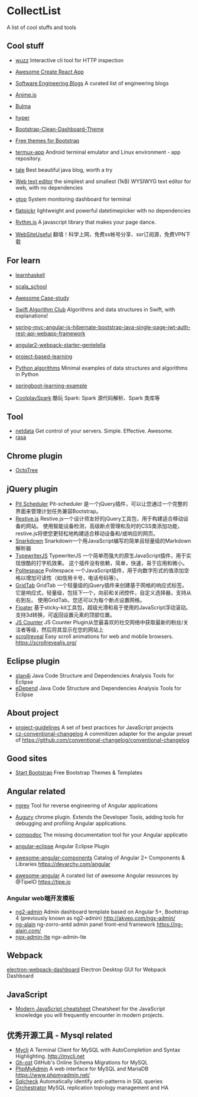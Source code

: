 # CollectList
A list of cool stuffs and tools

## Cool stuff
- [wuzz](https://github.com/asciimoo/wuzz) Interactive cli tool for HTTP inspection
- [Awesome Create React App](https://github.com/tuchk4/awesome-create-react-app)
- [Software Engineering Blogs](https://github.com/kilimchoi/engineering-blogs) A curated list of engineering blogs
- [Anime.js](https://github.com/juliangarnier/anime)
- [Bulma](https://github.com/jgthms/bulma)
- [hyper](https://github.com/zeit/hyper)
- [Bootstrap-Clean-Dashboard-Theme](https://github.com/keaplogik/Bootstrap-Clean-Dashboard-Theme)
- [Free themes for Bootstrap](http://bootswatch.com/)
- [termux-app](https://github.com/termux/termux-app) Android terminal emulator and Linux environment - app repository.
- [tale](https://github.com/otale/tale) Best beautiful java blog, worth a try
- [Web text editor](https://github.com/jaredreich/pell) the simplest and smallest (1kB) WYSIWYG text editor for web, with no dependencies 
- [gtop](https://github.com/aksakalli/gtop) System monitoring dashboard for terminal

- [flatpickr](https://github.com/chmln/flatpickr) lightweight and powerful datetimepicker with no dependencies
- [Rythm.js](https://github.com/Okazari/Rythm.js) A javascript library that makes your page dance.

- [WebSiteUseful](https://github.com/loremwalker/WebSiteUseful) 翻墙！科学上网，免费ss帐号分享、ssr订阅源，免费VPN下载

## For learn
- [learnhaskell](https://github.com/bitemyapp/learnhaskell)
- [scala_school](https://github.com/twitter/scala_school)
- [Awesome Case-study](https://github.com/luruke/awesome-casestudy)
- [Swift Algorithm Club](https://github.com/raywenderlich/swift-algorithm-club) Algorithms and data structures in Swift, with explanations!
- [spring-mvc-angular-js-hibernate-bootstrap-java-single-page-jwt-auth-rest-api-webapp-framework](https://github.com/ykameshrao/spring-mvc-angular-js-hibernate-bootstrap-java-single-page-jwt-auth-rest-api-webapp-framework)
- [angular2-webpack-starter-gentelella](https://github.com/kmkatsma/angular2-webpack-starter-gentelella)

- [project-based-learning](https://github.com/tuvttran/project-based-learning)

- [Python algorithms](https://github.com/keon/algorithms) Minimal examples of data structures and algorithms in Python
- [springboot-learning-example](https://github.com/JeffLi1993/springboot-learning-example)
- [CoolplaySpark](https://github.com/lw-lin/CoolplaySpark) 酷玩 Spark: Spark 源代码解析、Spark 类库等

## Tool
- [netdata](https://github.com/firehol/netdata) Get control of your servers. Simple. Effective. Awesome.
- [rasa](https://github.com/ChrisPenner/rasa)

## Chrome plugin
- [OctoTree](https://chrome.google.com/webstore/detail/octotree/bkhaagjahfmjljalopjnoealnfndnagc?utm_source=chrome-app-launcher-info-dialog)

## jQuery plugin
- [Pit Scheduler](https://github.com/chuck-durst/pit-scheduler) Pit-scheduler 是一个jQuery插件，可以让您通过一个完整的界面来管理计划任务兼容Bootstrap。
- [Restive.js](https://github.com/obihill/restive.js) Restive.js一个设计师友好的jQuery工具包，用于构建适合移动设备的网站。 使用智能设备检测，高级断点管理和及时的CSS类添加功能，restive.js将使您更轻松地构建适合移动设备和/或响应的网页。
- [Snarkdown](https://github.com/developit/snarkdown) Snarkdown一个用JavaScript编写的简单且轻量级的Markdown解析器
- [TypewriterJS](https://github.com/tameemsafi/typewriterjs) TypewriterJS 一个简单而强大的原生JavaScript插件，用于实现很酷的打字机效果。 这个插件没有依赖，简单，快速，易于应用和微小。
- [Politespace](https://github.com/filamentgroup/politespace) Politespace 一个JavaScript插件，用于向数字形式的值添加空格以增加可读性（如信用卡号，电话号码等）。
- [GridTab](https://github.com/gopalraju/gridtab) GridTab 一个轻量级的jQuery插件来创建基于网格的响应式标签。 它是响应式，轻量级，包括下一个，向前和关闭控件，自定义选择器，支持从右到左。 使用GridTab，您还可以为每个断点设置网格。
- [Floater](https://github.com/sz-tamas/floater) 基于sticky-kit工具包，超级光滑和易于使用的JavaScript浮动滚动。 支持3d转换，可返回设置元素的顶部位置。
- [JS Counter](https://codecanyon.net/item/js-counter-jquery-social-counter-plugin/19551773?ref=gavin_matters) JS Counter Plugin从您最喜欢的社交网络中获取最新的粉丝/关注者等级，然后将其显示在您的网站上
- [scrollreveal](https://github.com/jlmakes/scrollreveal) Easy scroll animations for web and mobile browsers. https://scrollrevealjs.org/

## Eclipse plugin

- [stan4j](http://stan4j.com/general/download-ide.html) Java Code Structure and Dependencies Analysis Tools for Eclipse
- [eDepend](http://www.soyatec.com/euml2/features/eDepend/) Java Code Structure and Dependencies Analysis Tools for Eclipse

## About project

- [project-guidelines](https://github.com/wearehive/project-guidelines) A set of best practices for JavaScript projects
- [cz-conventional-changelog](https://github.com/commitizen/cz-conventional-changelog) A commitizen adapter for the angular preset of https://github.com/conventional-changelog/conventional-changelog

## Good sites


- [Start Bootstrap](https://startbootstrap.com/) Free Bootstrap Themes & Templates  

## Angular related

- [ngrev](https://github.com/mgechev/ngrev) Tool for reverse engineering of Angular applications
- [Augury](https://chrome.google.com/webstore/detail/augury/elgalmkoelokbchhkhacckoklkejnhcd/related) chrome plugin. Extends the Developer Tools, adding tools for debugging and profiling Angular applications.
- [compodoc](https://compodoc.github.io/website/)  The missing documentation tool for your Angular applicatio

- [angular-eclipse](https://github.com/angelozerr/angular-eclipse) Angular Eclipse Plugin

- [awesome-angular-components](https://github.com/brillout/awesome-angular-components) Catalog of Angular 2+ Components & Libraries https://devarchy.com/angular
- [awesome-angular](https://github.com/gdi2290/awesome-angular)  A curated list of awesome Angular resources by @TipeIO https://tipe.io

### Angular web端开发模板

- [ng2-admin](https://github.com/akveo/ngx-admin) Admin dashboard template based on Angular 5+, Bootstrap 4 (previously known as ng2-admin) http://akveo.com/ngx-admin/
- [ng-alain](https://github.com/cipchk/ng-alain) ng-zorro-antd admin panel front-end framework https://ng-alain.com/
- [ngx-admin-lte](https://github.com/TwanoO67/ngx-admin-lte) ngx-admin-lte

## Webpack

[electron-webpack-dashboard](https://github.com/FormidableLabs/electron-webpack-dashboard) Electron Desktop GUI for Webpack Dashboard 

## JavaScript

- [Modern JavaScript cheatsheet](https://github.com/mbeaudru/modern-js-cheatsheet) Cheatsheet for the JavaScript knowledge you will frequently encounter in modern projects.

## 优秀开源工具 - Mysql related

- [Mycli](https://github.com/dbcli/mycli) A Terminal Client for MySQL with AutoCompletion and Syntax Highlighting. http://mycli.net
- [Gh-ost](https://github.com/github/gh-ost) GitHub's Online Schema Migrations for MySQL
- [PhpMyAdmin](https://github.com/phpmyadmin/phpmyadmin) A web interface for MySQL and MariaDB https://www.phpmyadmin.net/
- [Sqlcheck](https://github.com/jarulraj/sqlcheck) Automatically identify anti-patterns in SQL queries
- [Orchestrator](https://github.com/github/orchestrator) MySQL replication topology management and HA
